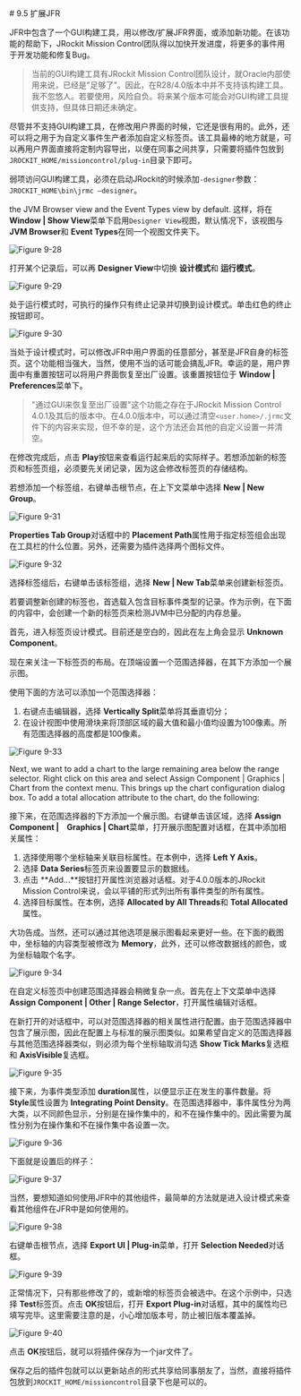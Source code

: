 <a name="9.5" />
# 9.5 扩展JFR

JFR中包含了一个GUI构建工具，用以修改/扩展JFR界面，或添加新功能。在该功能的帮助下，JRockit Mission Control团队得以加快开发进度，将更多的事件用于开发功能和修复Bug。

>当前的GUI构建工具有JRockit Mission Control团队设计，就Oracle内部使用来说，已经是"足够了"。因此，在R28/4.0版本中并不支持该构建工具。我不忽悠人。若要使用，风险自负。将来某个版本可能会对GUI构建工具提供支持，但具体日期还未确定。

尽管并不支持GUI构建工具，在修改用户界面的时候，它还是很有用的。此外，还可以将之用于为自定义事件生产者添加自定义标签页。该工具最棒的地方就是，可以再用户界面直接将定制内容导出，以便在同事之间共享，只需要将插件包放到`JROCKIT_HOME/missioncontrol/plug-in`目录下即可。

弱项访问GUI构建工具，必须在启动JRockit的时候添加`-designer`参数：`JROCKIT_HOME\bin\jrmc –designer`。

the JVM Browser view and the Event Types view by default.
这样，将在 **Window | Show View**菜单下启用`Designer View`视图，默认情况下，该视图与 **JVM Browser**和 **Event Types**在同一个视图文件夹下。

![Figure 9-28][1]

打开某个记录后，可以再 **Designer View**中切换 **设计模式**和 **运行模式**。

![Figure 9-29][2]

处于运行模式时，可执行的操作只有终止记录并切换到设计模式。单击红色的终止按钮即可。

![Figure 9-30][3]

当处于设计模式时，可以修改JFR中用户界面的任意部分，甚至是JFR自身的标签页。这个功能相当强大，当然，使用不当的话可能会搞乱JFR。幸运的是，用户界面中有重置按钮可以将用户界面恢复至出厂设置。该重置按钮位于 **Window | Preferences**菜单下。

>"通过GUI来恢复至出厂设置"这个功能之存在于JRockit Mission Control 4.0.1及其后的版本中。在4.0.0版本中，可以通过清空`<user.home>/.jrmc`文件下的内容来实现，但不幸的是，这个方法还会其他的自定义设置一并清空。

在修改完成后，点击 **Play**按钮来查看运行起来后的实际样子。若想添加新的标签页和标签页组，必须要先关闭记录，因为这会修改标签页的存储结构。

若想添加一个标签组，右键单击根节点，在上下文菜单中选择 **New | New Group**。

![Figure 9-31][4]

**Properties Tab Group**对话框中的 **Placement Path**属性用于指定标签组会出现在工具栏的什么位置。另外，还需要为插件选择两个图标文件。

![Figure 9-32][5]

选择标签组后，右键单击该标签组，选择 **New | New Tab**菜单来创建新标签页。

若要调整新创建的标签也，首选载入包含目标事件类型的记录。作为示例，在下面的内容中，会创建一个新的标签页来检测JVM中已分配的内存总量。

首先，进入标签页设计模式。目前还是空白的，因此在左上角会显示 **Unknown Component**。

现在来关注一下标签页的布局。在顶端设置一个范围选择器，在其下方添加一个展示图。

使用下面的方法可以添加一个范围选择器：

1. 右键点击编辑器，选择 **Vertically Split**菜单将其垂直切分；
2. 在设计视图中使用滑块来将顶部区域的最大值和最小值均设置为100像素。所有范围选择器的高度都是100像素。

![Figure 9-33][6]

Next, we want to add a chart to the large remaining area below the range selector.
Right click on this area and select Assign Component | Graphics | Chart from
the context menu. This brings up the chart configuration dialog box. To add a total
allocation attribute to the chart, do the following:

接下来，在范围选择器的下方添加一个展示图。右键单击该区域，选择 **Assign Component |　Graphics | Chart**菜单，打开展示图配置对话框，在其中添加相关属性：

1. 选择使用哪个坐标轴来关联目标属性。在本例中，选择 **Left Y Axis**。
2. 选择 **Data Series**标签页来设置要显示的数据线。
3. 点击 **Add...**按钮打开属性浏览器对话框。对于4.0.0版本的JRockit Mission Control来说，会以平铺的形式列出所有事件类型的所有属性。
4. 选择目标属性。在本例，选择 **Allocated by All Threads**和 **Total Allocated**属性。

大功告成。当然，还可以通过其他选项是展示图看起来更好一些。在下面的截图中，坐标轴的内容类型被修改为 **Memory**，此外，还可以修改数据线的颜色，或为坐标轴取个名字。

![Figure 9-34][7]

在自定义标签页中创建范围选择器会稍微复杂一点。首先在上下文菜单中选择 **Assign Component | Other | Range Selector**，打开属性编辑对话框。

在新打开的对话框中，可以对范围选择器的相关属性进行配置。由于范围选择器中包含了展示图，因此在配置上与标准的展示图类似。如果希望自定义的范围选择器与其他范围选择器类似，则必须为每个坐标轴取消勾选 **Show Tick Marks**复选框和 **AxisVisible**复选框。

![Figure 9-35][8]

接下来，为事件类型添加 **duration**属性，以便显示正在发生的事件数量。将 **Style**属性设置为 **Integrating Point Density**。在范围选择器中，事件属性分为两大类，以不同颜色显示，分别是在操作集中的，和不在操作集中的。因此需要为属性分别为在操作集和不在操作集中各设置一次。

![Figure 9-36][9]

下面就是设置后的样子：

![Figure 9-37][10]

当然，要想知道如何使用JFR中的其他组件，最简单的方法就是进入设计模式来查看其他组件在JFR中是如何使用的。

![Figure 9-38][11]

右键单击根节点，选择 **Export UI | Plug-in**菜单，打开 **Selection Needed**对话框。

![Figure 9-39][12]

正常情况下，只有那些修改了的，或新增的标签页会被选中。在这个示例中，只选择 **Test**标签页。点击 **OK**按钮后，打开 **Export Plug-in**对话框，其中的属性均已填写完毕。这里需要注意的是，小心增加版本号，防止被旧版本覆盖掉。

![Figure 9-40][13]

点击 **OK**按钮后，就可以将插件保存为一个jar文件了。

保存之后的插件包就可以以更新站点的形式共享给同事朋友了，当然，直接将插件包放到`JROCKIT_HOME/missioncontrol`目录下也是可以的。










[1]:    ../images/9-28.jpg
[2]:    ../images/9-29.jpg
[3]:    ../images/9-30.jpg
[4]:    ../images/9-31.jpg
[5]:    ../images/9-32.jpg
[6]:    ../images/9-33.jpg
[7]:    ../images/9-34.jpg
[8]:    ../images/9-35.jpg
[9]:    ../images/9-36.jpg
[10]:   ../images/9-37.jpg
[11]:   ../images/9-38.jpg
[12]:   ../images/9-39.jpg
[13]:   ../images/9-40.jpg